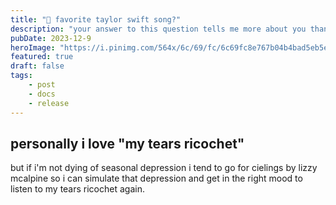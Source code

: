 ```yaml
---
title: "🎀 favorite taylor swift song?"
description: "your answer to this question tells me more about you than any political label ever could."
pubDate: 2023-12-9
heroImage: "https://i.pinimg.com/564x/6c/69/fc/6c69fc8e767b04b4bad5eb5e0d8274c7.jpg"
featured: true
draft: false
tags:
    - post
    - docs
    - release
---
```


## personally i love "my tears ricochet"

but if i'm not dying of seasonal depression i tend to go for cielings by lizzy mcalpine 
so i can simulate that depression and get in the right mood to listen to my tears ricochet again.
